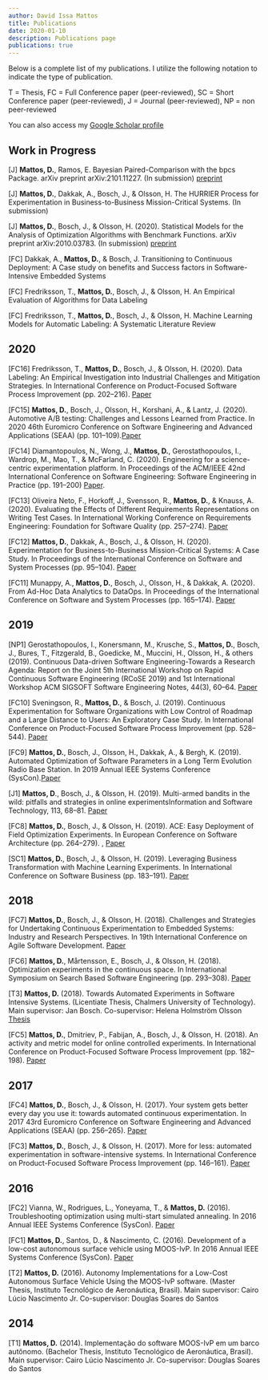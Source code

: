 ```yaml
---
author: David Issa Mattos
title: Publications
date: 2020-01-10
description: Publications page
publications: true
---
```


Below is a complete list of my publications. I utilize the following notation to indicate the type of publication.

T = Thesis, FC = Full Conference paper (peer-reviewed), SC = Short Conference paper (peer-reviewed), J = Journal (peer-reviewed), NP = non peer-reviewed

You can also access my [Google Scholar profile](https://scholar.google.com/citations?user=h-PQYk4AAAAJ&hl=en)

## Work in Progress

[J] **Mattos, D.**, Ramos, E. Bayesian Paired-Comparison with the bpcs Package. arXiv preprint arXiv:2101.11227. (In submission) [preprint](https://arxiv.org/pdf/2101.11227.pdf)

[J] **Mattos, D.**, Dakkak, A., Bosch, J., & Olsson, H. The HURRIER Process for Experimentation in Business-to-Business Mission-Critical Systems. (In submission)

[J] **Mattos, D.**, Bosch, J., & Olsson, H. (2020). Statistical Models for the Analysis of Optimization Algorithms with Benchmark Functions. arXiv preprint arXiv:2010.03783. (In submission) [preprint](https://arxiv.org/pdf/2010.03783.pdf)

[FC] Dakkak, A., **Mattos, D.**, & Bosch, J.  Transitioning to Continuous Deployment: A Case study on benefits and Success factors in Software-Intensive Embedded Systems

[FC] Fredriksson, T., **Mattos, D.**, Bosch, J., & Olsson, H. An Empirical Evaluation of Algorithms for Data Labeling

[FC] Fredriksson, T., **Mattos, D.**, Bosch, J., & Olsson, H.  Machine Learning Models for Automatic Labeling: A Systematic Literature Review

## 2020 

[FC16] Fredriksson, T., **Mattos, D.**, Bosch, J., & Olsson, H. (2020). Data Labeling: An Empirical Investigation into Industrial Challenges and Mitigation Strategies. In International Conference on Product-Focused Software Process Improvement (pp. 202–216). [Paper](https://link.springer.com/chapter/10.1007/978-3-030-64148-1_13)

[FC15] **Mattos, D.**, Bosch, J., Olsson, H., Korshani, A., & Lantz, J. (2020). Automotive A/B testing: Challenges and Lessons Learned from Practice. In 2020 46th Euromicro Conference on Software Engineering and Advanced Applications (SEAA) (pp. 101–109).[Paper](https://ieeexplore.ieee.org/abstract/document/9226309)

[FC14] Diamantopoulos, N., Wong, J., **Mattos, D.**, Gerostathopoulos, I., Wardrop, M., Mao, T., & McFarland, C. (2020). Engineering for a science-centric experimentation platform. In Proceedings of the ACM/IEEE 42nd International Conference on Software Engineering: Software Engineering in Practice (pp. 191–200) [Paper](https://dl.acm.org/doi/pdf/10.1145/3377813.3381349).

[FC13] Oliveira Neto, F., Horkoff, J., Svensson, R., **Mattos, D.**, & Knauss, A. (2020). Evaluating the Effects of Different Requirements Representations on Writing Test Cases. In International Working Conference on Requirements Engineering: Foundation for Software Quality (pp. 257–274). [Paper](https://link.springer.com/chapter/10.1007/978-3-030-44429-7_18)

[FC12] **Mattos, D.**, Dakkak, A., Bosch, J., & Olsson, H. (2020). Experimentation for Business-to-Business Mission-Critical Systems: A Case Study. In Proceedings of the International Conference on Software and System Processes (pp. 95–104). [Paper](https://dl.acm.org/doi/10.1145/3379177.3388902)

[FC11] Munappy, A., **Mattos, D.**, Bosch, J., Olsson, H., & Dakkak, A. (2020). From Ad-Hoc Data Analytics to DataOps. In Proceedings of the International Conference on Software and System Processes (pp. 165–174). [Paper](https://dl.acm.org/doi/pdf/10.1145/3379177.3388909)

## 2019
[NP1] Gerostathopoulos, I., Konersmann, M., Krusche, S., **Mattos, D.**, Bosch, J., Bures, T., Fitzgerald, B., Goedicke, M., Muccini, H., Olsson, H., & others (2019). Continuous Data-driven Software Engineering-Towards a Research Agenda: Report on the Joint 5th International Workshop on Rapid Continuous Software Engineering (RCoSE 2019) and 1st International Workshop ACM SIGSOFT Software Engineering Notes, 44(3), 60–64. [Paper](https://dl.acm.org/doi/pdf/10.1145/3356773.3356811)

[FC10] Sveningson, R., **Mattos, D.**, & Bosch, J. (2019). Continuous Experimentation for Software Organizations with Low Control of Roadmap and a Large Distance to Users: An Exploratory Case Study. In International Conference on Product-Focused Software Process Improvement (pp. 528–544). [Paper](https://link.springer.com/chapter/10.1007/978-3-030-35333-9_37)

[FC9] **Mattos, D.**, Bosch, J., Olsson, H., Dakkak, A., & Bergh, K. (2019). Automated Optimization of Software Parameters in a Long Term Evolution Radio Base Station. In 2019 Annual IEEE Systems Conference (SysCon).[Paper](https://ieeexplore.ieee.org/abstract/document/8836830)

[J1] **Mattos, D**., Bosch, J., & Olsson, H. (2019). Multi-armed bandits in the wild: pitfalls and strategies in online experimentsInformation and Software Technology, 113, 68–81. [Paper](https://www.sciencedirect.com/science/article/abs/pii/S0950584919301053)

[FC8] **Mattos, D.**, Bosch, J., & Olsson, H. (2019). ACE: Easy Deployment of Field Optimization Experiments. In European Conference on Software Architecture (pp. 264–279). , [Paper](https://link.springer.com/chapter/10.1007/978-3-030-29983-5_18)

[SC1] **Mattos, D.**, Bosch, J., & Olsson, H. (2019). Leveraging Business Transformation with Machine Learning Experiments. In International Conference on Software Business (pp. 183–191). [Paper](https://link.springer.com/chapter/10.1007/978-3-030-33742-1_15)

## 2018

[FC7] **Mattos, D.**, Bosch, J., & Olsson, H. (2018). Challenges and Strategies for Undertaking Continuous Experimentation to Embedded Systems: Industry and Research Perspectives. In 19th International Conference on Agile Software Development. [Paper](https://link.springer.com/chapter/10.1007/978-3-319-91602-6_20)

[FC6] **Mattos, D.**, Mårtensson, E., Bosch, J., & Olsson, H. (2018). Optimization experiments in the continuous space. In International Symposium on Search Based Software Engineering (pp. 293–308). [Paper](https://link.springer.com/chapter/10.1007%2F978-3-319-99241-9_16)

[T3] **Mattos, D.** (2018). Towards Automated Experiments in Software Intensive Systems. (Licentiate Thesis, Chalmers University of Technology). Main supervisor: Jan Bosch. Co-supervisor: Helena Holmström Olsson [Thesis](https://research.chalmers.se/publication/504558/file/504558_Fulltext.pdf)

[FC5] **Mattos, D.**, Dmitriev, P., Fabijan, A., Bosch, J., & Olsson, H. (2018). An activity and metric model for online controlled experiments. In International Conference on Product-Focused Software Process Improvement (pp. 182–198). [Paper](https://link.springer.com/chapter/10.1007/978-3-030-03673-7_14)

## 2017

[FC4] **Mattos, D.**, Bosch, J., & Olsson, H. (2017). Your system gets better every day you use it: towards automated continuous experimentation. In 2017 43rd Euromicro Conference on Software Engineering and Advanced Applications (SEAA) (pp. 256–265). [Paper](https://ieeexplore.ieee.org/abstract/document/8051357)

[FC3] **Mattos, D.**, Bosch, J., & Olsson, H. (2017). More for less: automated experimentation in software-intensive systems. In International Conference on Product-Focused Software Process Improvement (pp. 146–161). [Paper](https://link.springer.com/chapter/10.1007%2F978-3-319-69926-4_12)


## 2016

[FC2] Vianna, W., Rodrigues, L., Yoneyama, T., & **Mattos, D.** (2016). Troubleshooting optimization using multi-start simulated annealing. In 2016 Annual IEEE Systems Conference (SysCon). [Paper](https://ieeexplore.ieee.org/document/7490522)

[FC1] **Mattos, D.**, Santos, D., & Nascimento, C. (2016). Development of a low-cost autonomous surface vehicle using MOOS-IvP. In 2016 Annual IEEE Systems Conference (SysCon). [Paper](https://ieeexplore.ieee.org/abstract/document/7490541)

[T2] **Mattos, D.** (2016). Autonomy Implementations for a Low-Cost Autonomous Surface Vehicle Using the MOOS-IvP software. (Master Thesis, Instituto Tecnológico de Aeronáutica, Brasil). Main supervisor: Cairo Lúcio Nascimento Jr. Co-supervisor: Douglas Soares do Santos

## 2014

[T1] **Mattos, D.** (2014). Implementação do software MOOS-IvP em um barco autônomo. (Bachelor Thesis, Instituto Tecnológico de Aeronáutica, Brasil). Main supervisor: Cairo Lúcio Nascimento Jr. Co-supervisor: Douglas Soares do Santos